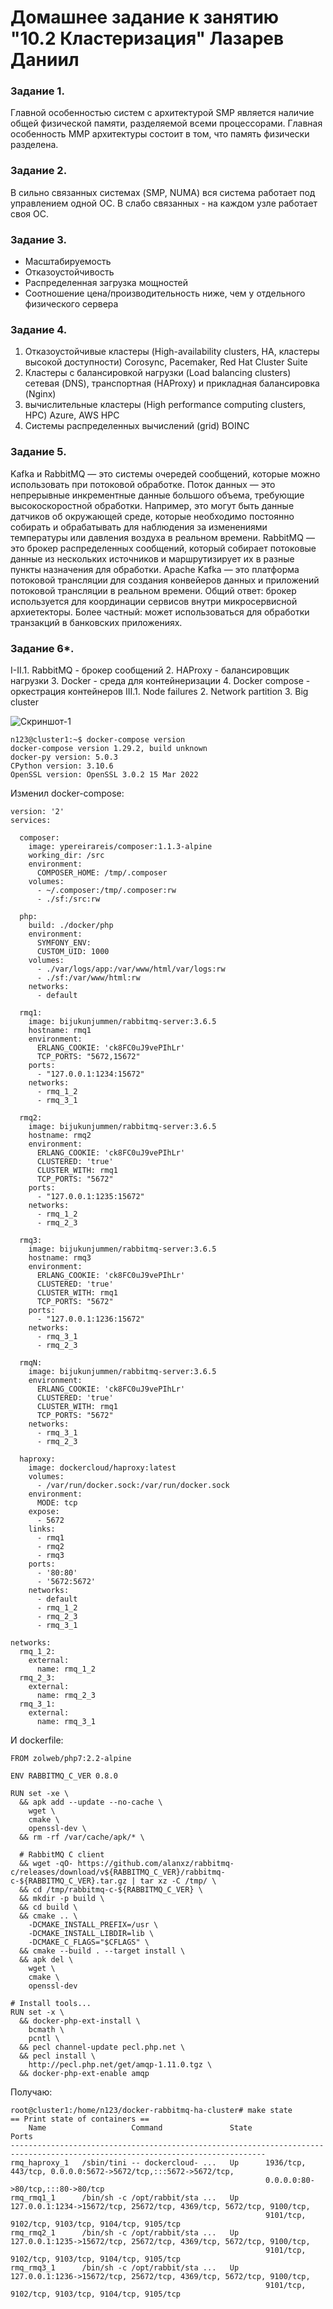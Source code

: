 # Домашнее задание к занятию "10.2 Кластеризация" Лазарев Даниил

### Задание 1. 

Главной особенностью систем с архитектурой SMP является наличие общей физической памяти, разделяемой всеми процессорами.
Главная особенность MMP архитектуры состоит в том, что память физически разделена.

### Задание 2.

В сильно связанных системах (SMP, NUMA) вся система работает под управлением одной ОС. В слабо связанных - на каждом узле работает своя ОС.

### Задание 3.

- Масштабируемость
- Отказоустойчивость
- Распределенная загрузка мощностей
- Соотношение цена/производительность ниже, чем у отдельного физического сервера

### Задание 4.

1. Отказоустойчивые кластеры (High-availability clusters, HA, кластеры высокой доступности)
Corosync, Pacemaker, Red Hat Cluster Suite
2. Кластеры с балансировкой нагрузки (Load balancing clusters)
сетевая (DNS), транспортная (HAProxy) и прикладная балансировка (Nginx)
3. вычислительные кластеры (High performance computing clusters, HPC)
Azure, AWS HPC
4. Системы распределенных вычислений (grid)
BOINC

### Задание 5.

Kafka и RabbitMQ — это системы очередей сообщений, которые можно использовать при потоковой обработке. Поток данных — это непрерывные инкрементные данные большого объема, требующие высокоскоростной обработки. Например, это могут быть данные датчиков об окружающей среде, которые необходимо постоянно собирать и обрабатывать для наблюдения за изменениями температуры или давления воздуха в реальном времени. RabbitMQ — это брокер распределенных сообщений, который собирает потоковые данные из нескольких источников и маршрутизирует их в разные пункты назначения для обработки. Apache Kafka — это платформа потоковой трансляции для создания конвейеров данных и приложений потоковой трансляции в реальном времени.
Общий ответ: брокер используется для координации сервисов внутри микросервисной архиетекторы.
Более частный: может использоваться для обработки транзакций в банковских приложениях.
### Задание 6*.
I-II.1. RabbitMQ - брокер сообщений
2. HAProxy - балансировщик нагрузки
3. Docker - среда для контейнеризации
4. Docker compose - оркестрация контейнеров
III.1. Node failures
2. Network partition
3. Big cluster

![Скриншот-1](https://github.com/n123tw/srlb-homework/blob/main/10-2/img/1.jpg)
```
n123@cluster1:~$ docker-compose version
docker-compose version 1.29.2, build unknown
docker-py version: 5.0.3
CPython version: 3.10.6
OpenSSL version: OpenSSL 3.0.2 15 Mar 2022
```
Изменил docker-compose:
```
version: '2'
services:

  composer:
    image: ypereirareis/composer:1.1.3-alpine
    working_dir: /src
    environment:
      COMPOSER_HOME: /tmp/.composer
    volumes:
      - ~/.composer:/tmp/.composer:rw
      - ./sf:/src:rw

  php:
    build: ./docker/php
    environment:
      SYMFONY_ENV:
      CUSTOM_UID: 1000
    volumes:
      - ./var/logs/app:/var/www/html/var/logs:rw
      - ./sf:/var/www/html:rw
    networks:
      - default

  rmq1:
    image: bijukunjummen/rabbitmq-server:3.6.5
    hostname: rmq1
    environment:
      ERLANG_COOKIE: 'ck8FC0uJ9vePIhLr'
      TCP_PORTS: "5672,15672"
    ports:
      - "127.0.0.1:1234:15672"
    networks:
      - rmq_1_2
      - rmq_3_1

  rmq2:
    image: bijukunjummen/rabbitmq-server:3.6.5
    hostname: rmq2
    environment:
      ERLANG_COOKIE: 'ck8FC0uJ9vePIhLr'
      CLUSTERED: 'true'
      CLUSTER_WITH: rmq1
      TCP_PORTS: "5672"
    ports:
      - "127.0.0.1:1235:15672"
    networks:
      - rmq_1_2
      - rmq_2_3

  rmq3:
    image: bijukunjummen/rabbitmq-server:3.6.5
    hostname: rmq3
    environment:
      ERLANG_COOKIE: 'ck8FC0uJ9vePIhLr'
      CLUSTERED: 'true'
      CLUSTER_WITH: rmq1
      TCP_PORTS: "5672"
    ports:
      - "127.0.0.1:1236:15672"
    networks:
      - rmq_3_1
      - rmq_2_3

  rmqN:
    image: bijukunjummen/rabbitmq-server:3.6.5
    environment:
      ERLANG_COOKIE: 'ck8FC0uJ9vePIhLr'
      CLUSTERED: 'true'
      CLUSTER_WITH: rmq1
      TCP_PORTS: "5672"
    networks:
      - rmq_3_1
      - rmq_2_3

  haproxy:
    image: dockercloud/haproxy:latest
    volumes:
      - /var/run/docker.sock:/var/run/docker.sock
    environment:
      MODE: tcp
    expose:
      - 5672
    links:
      - rmq1
      - rmq2
      - rmq3
    ports:
      - '80:80'
      - '5672:5672'
    networks:
      - default
      - rmq_1_2
      - rmq_2_3
      - rmq_3_1

networks:
  rmq_1_2:
    external:
      name: rmq_1_2
  rmq_2_3:
    external:
      name: rmq_2_3
  rmq_3_1:
    external:
      name: rmq_3_1
```
И dockerfile:
```
FROM zolweb/php7:2.2-alpine

ENV RABBITMQ_C_VER 0.8.0

RUN set -xe \
  && apk add --update --no-cache \
    wget \
    cmake \
    openssl-dev \
  && rm -rf /var/cache/apk/* \

  # RabbitMQ C client
  && wget -qO- https://github.com/alanxz/rabbitmq-c/releases/download/v${RABBITMQ_C_VER}/rabbitmq-c-${RABBITMQ_C_VER}.tar.gz | tar xz -C /tmp/ \
  && cd /tmp/rabbitmq-c-${RABBITMQ_C_VER} \
  && mkdir -p build \
  && cd build \
  && cmake .. \
    -DCMAKE_INSTALL_PREFIX=/usr \
    -DCMAKE_INSTALL_LIBDIR=lib \
    -DCMAKE_C_FLAGS="$CFLAGS" \
  && cmake --build . --target install \
  && apk del \
    wget \
    cmake \
    openssl-dev

# Install tools...
RUN set -x \
  && docker-php-ext-install \
    bcmath \
    pcntl \
  && pecl channel-update pecl.php.net \
  && pecl install \
    http://pecl.php.net/get/amqp-1.11.0.tgz \
  && docker-php-ext-enable amqp
```
Получаю:
```
root@cluster1:/home/n123/docker-rabbitmq-ha-cluster# make state
== Print state of containers ==
    Name                   Command               State                                   Ports
-------------------------------------------------------------------------------------------------------------------------------
rmq_haproxy_1   /sbin/tini -- dockercloud- ...   Up      1936/tcp, 443/tcp, 0.0.0.0:5672->5672/tcp,:::5672->5672/tcp,
                                                         0.0.0.0:80->80/tcp,:::80->80/tcp
rmq_rmq1_1      /bin/sh -c /opt/rabbit/sta ...   Up      127.0.0.1:1234->15672/tcp, 25672/tcp, 4369/tcp, 5672/tcp, 9100/tcp,
                                                         9101/tcp, 9102/tcp, 9103/tcp, 9104/tcp, 9105/tcp
rmq_rmq2_1      /bin/sh -c /opt/rabbit/sta ...   Up      127.0.0.1:1235->15672/tcp, 25672/tcp, 4369/tcp, 5672/tcp, 9100/tcp,
                                                         9101/tcp, 9102/tcp, 9103/tcp, 9104/tcp, 9105/tcp
rmq_rmq3_1      /bin/sh -c /opt/rabbit/sta ...   Up      127.0.0.1:1236->15672/tcp, 25672/tcp, 4369/tcp, 5672/tcp, 9100/tcp,
                                                         9101/tcp, 9102/tcp, 9103/tcp, 9104/tcp, 9105/tcp

```